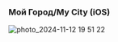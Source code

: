 ### Мой Город/My City (iOS)

![photo_2024-11-12 19 51 22](https://github.com/user-attachments/assets/6d2bdfaa-0939-4329-a9b8-450f0de88124)
